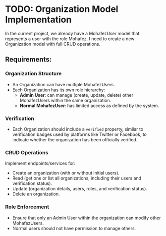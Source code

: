 # TODO: Organization Model Implementation

In the current project, we already have a MohafezUser model that represents a user with the role Mohafez. I need to create a new Organization model with full CRUD operations.

## Requirements:

### Organization Structure
- An Organization can have multiple MohafezUsers.
- Each Organization has its own role hierarchy:
  - **Admin User**: can manage (create, update, delete) other MohafezUsers within the same organization.
  - **Normal MohafezUser**: has limited access as defined by the system.

### Verification
- Each Organization should include a `verified` property, similar to verification badges used by platforms like Twitter or Facebook, to indicate whether the organization has been officially verified.

### CRUD Operations
Implement endpoints/services for:
- Create an organization (with or without initial users).
- Read (get one or list all organizations, including their users and verification status).
- Update (organization details, users, roles, and verification status).
- Delete an organization.

### Role Enforcement
- Ensure that only an Admin User within the organization can modify other MohafezUsers.
- Normal users should not have permission to manage others.